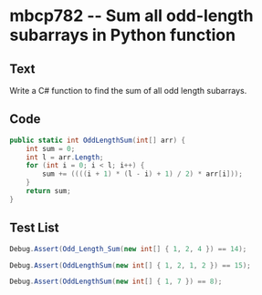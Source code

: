 # mbcp782 -- Sum all odd-length subarrays in Python function

## Text

Write a C# function to find the sum of all odd length subarrays.

## Code

```csharp
public static int OddLengthSum(int[] arr) {
    int sum = 0;
    int l = arr.Length;
    for (int i = 0; i < l; i++) {
        sum += ((((i + 1) * (l - i) + 1) / 2) * arr[i]));
    }
    return sum;
}
```

## Test List

```csharp
Debug.Assert(Odd_Length_Sum(new int[] { 1, 2, 4 }) == 14);
```

```csharp
Debug.Assert(OddLengthSum(new int[] { 1, 2, 1, 2 }) == 15);
```

```csharp
Debug.Assert(OddLengthSum(new int[] { 1, 7 }) == 8);
```
